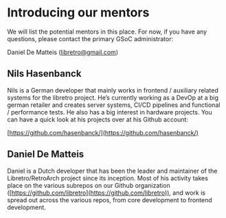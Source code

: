# Introducing our mentors
We will list the potential mentors in this place. For now, if you have any questions, please contact the primary GSoC administrator:

Daniel De Matteis ([libretro@gmail.com](mailto:libretro@gmail.com))

## Nils Hasenbanck
Nils is a German developer that mainly works in frontend / auxiliary related systems for the libretro project. He’s currently working as a DevOp at a big german retailer and creates server systems, CI/CD pipelines and functional / performance tests.
He also has a big interest in hardware projects. You can have a quick look at his projects over at his Github account:

[https://github.com/hasenbanck/](https://github.com/hasenbanck/)

## Daniel De Matteis
Daniel is a Dutch developer that has been the leader and maintainer of the Libretro/RetroArch project since its inception.
Most of his activity takes place on the various subrepos on our Github organization ([https://github.com/libretro](https://github.com/libretro)), and work is spread out across the various repos, from core development to frontend development.

